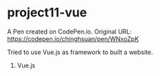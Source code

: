 # project11-vue
A Pen created on CodePen.io. Original URL: https://codepen.io/chinghsuan/pen/WNxoZpK

Tried to use Vue.js as framework to built a website.

1. Vue.js


